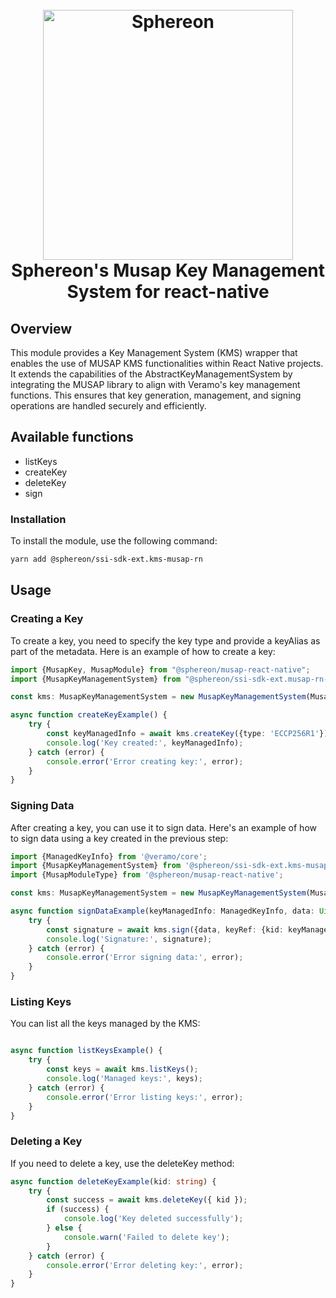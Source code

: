 <!--suppress HtmlDeprecatedAttribute -->
<h1 align="center">
  <br>
  <a href="https://www.sphereon.com"><img src="https://sphereon.com/content/themes/sphereon/assets/img/logo.svg" alt="Sphereon" width="400"></a>
  <br>Sphereon's Musap Key Management System for react-native
  <br>
</h1>

## Overview
This module provides a Key Management System (KMS) wrapper that enables the use of MUSAP KMS functionalities within React Native projects. It extends the capabilities of the AbstractKeyManagementSystem by integrating the MUSAP library to align with Veramo's key management functions. This ensures that key generation, management, and signing operations are handled securely and efficiently.

## Available functions

- listKeys
- createKey
- deleteKey
- sign

### Installation
To install the module, use the following command:

```bash
yarn add @sphereon/ssi-sdk-ext.kms-musap-rn
```

## Usage
### Creating a Key
To create a key, you need to specify the key type and provide a keyAlias as part of the metadata. Here is an example of how to create a key:

```typescript
import {MusapKey, MusapModule} from "@sphereon/musap-react-native";
import {MusapKeyManagementSystem} from "@sphereon/ssi-sdk-ext.musap-rn-kms";

const kms: MusapKeyManagementSystem = new MusapKeyManagementSystem(MusapModule, 'TEE')

async function createKeyExample() {
    try {
        const keyManagedInfo = await kms.createKey({type: 'ECCP256R1'})
        console.log('Key created:', keyManagedInfo);
    } catch (error) {
        console.error('Error creating key:', error);
    }
}

```

### Signing Data
After creating a key, you can use it to sign data. Here's an example of how to sign data using a key created in the previous step:

```typescript
import {ManagedKeyInfo} from '@veramo/core';
import {MusapKeyManagementSystem} from '@sphereon/ssi-sdk-ext.kms-musap-rn';
import {MusapModuleType} from '@sphereon/musap-react-native';

const kms: MusapKeyManagementSystem = new MusapKeyManagementSystem(MusapModule, 'TEE')

async function signDataExample(keyManagedInfo: ManagedKeyInfo, data: Uint8Array) {
    try {
        const signature = await kms.sign({data, keyRef: {kid: keyManagedInfo.kid}, algorithm: 'SHA256withECDSA'})
        console.log('Signature:', signature);
    } catch (error) {
        console.error('Error signing data:', error);
    }
}
```

### Listing Keys
You can list all the keys managed by the KMS:

```typescript

async function listKeysExample() {
    try {
        const keys = await kms.listKeys();
        console.log('Managed keys:', keys);
    } catch (error) {
        console.error('Error listing keys:', error);
    }
}

```

### Deleting a Key
If you need to delete a key, use the deleteKey method:

```typescript
async function deleteKeyExample(kid: string) {
    try {
        const success = await kms.deleteKey({ kid });
        if (success) {
            console.log('Key deleted successfully');
        } else {
            console.warn('Failed to delete key');
        }
    } catch (error) {
        console.error('Error deleting key:', error);
    }
}
```
